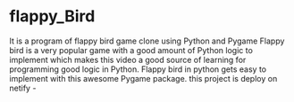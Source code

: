 # flappy_Bird
It is a  program of flappy bird game clone using Python and Pygame
Flappy bird is a very popular game with a good amount of Python logic to implement which makes this video a good source of learning for programming good logic in Python. 
Flappy bird in python gets easy to implement with this awesome Pygame package.
this project is deploy on netify - 
